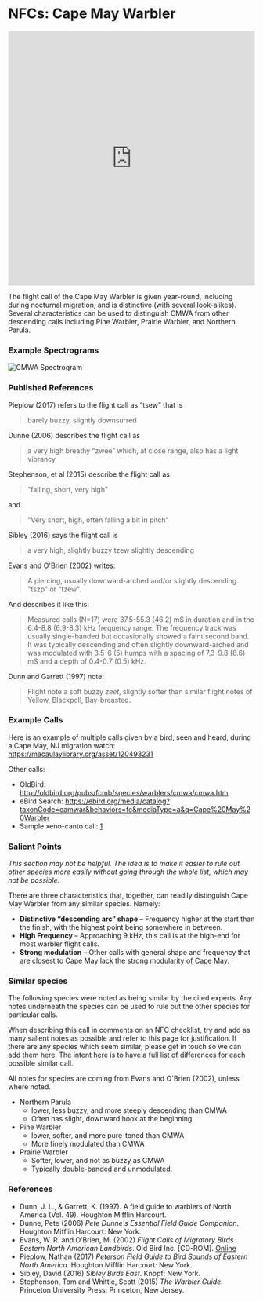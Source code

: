 # NFCs: Cape May Warbler

<iframe width="640" height="518" src="https://macaulaylibrary.org/asset/163175351/embed/640" frameborder="0" allowfullscreen style="width:6040px;max-width:100%;"></iframe>

The flight call of the Cape May Warbler is given year-round, including during nocturnal migration, and is distinctive (with several look-alikes). Several characteristics can be used to distinguish CMWA from other descending calls including Pine Warbler, Prairie Warbler, and Northern Parula.

### Example Spectrograms

<!-- I have no idea how this got here, considering that I'm not referencing the image directly in this Markdown. Somehow, though, it only works if passed through as a variable img, which is set in the state in ContentPage.js, and earlier as well through App.js. This isn't scalable, at all. -->

![CMWA Spectrogram](img)

### Published References

Pieplow (2017) refers to the flight call as “tsew” that is 

> barely buzzy, slightly downsurred

Dunne (2006) describes the flight call as 

> a very high breathy “zwee” which, at close range, also has a light vibrancy

Stephenson, et al (2015) describe the flight call as 

> “falling, short, very high”

and

> "Very short, high, often falling a bit in pitch"

Sibley (2016) says the flight call is

> a very high, slightly buzzy tzew slightly descending

Evans and O'Brien (2002) writes:

> A piercing, usually downward-arched and/or slightly descending "tszp" or "tzew".

And describes it like this:

> Measured calls (N=17) were 37.5-55.3 (46.2) mS in duration and in the 6.4-8.8 (6.9-8.3) kHz frequency range. The frequency track was usually single-banded but occasionally showed a faint second band. It was typically descending and often slightly downward-arched and was modulated with 3.5-6 (5) humps with a spacing of 7.3-9.8 (8.6) mS and a depth of 0.4-0.7 (0.5) kHz.

Dunn and Garrett (1997) note:

> Flight note a soft buzzy _zeet_, slightly softer than similar flight notes of Yellow, Blackpoll, Bay-breasted.

### Example Calls

Here is an example of multiple calls given by a bird, seen and heard, during a Cape May, NJ migration watch: https://macaulaylibrary.org/asset/120493231

Other calls:

- OldBird: http://oldbird.org/pubs/fcmb/species/warblers/cmwa/cmwa.htm
- eBird Search: https://ebird.org/media/catalog?taxonCode=camwar&behaviors=fc&mediaType=a&q=Cape%20May%20Warbler
- Sample xeno-canto call: [1](https://www.xeno-canto.org/147633)

### Salient Points

_This section may not be helpful. The idea is to make it easier to rule out other species more easily without going through the whole list, which may not be possible._

There are three characteristics that, together, can readily distinguish Cape May Warbler from any similar species. Namely:
- **Distinctive “descending arc” shape** – Frequency higher at the start than the finish, with the highest point being somewhere in between.
- **High Frequency** – Approaching 9 kHz, this call is at the high-end for most warbler flight calls.
- **Strong modulation** – Other calls with general shape and frequency that are closest to Cape May lack the strong modularity of Cape May.


### Similar species

The following species were noted as being similar by the cited experts. Any notes underneath the species can be used to rule out the other species for particular calls.

When describing this call in comments on an NFC checklist, try and add as many salient notes as possible and refer to this page for justification. If there are any species which seem similar, please get in touch so we can add them here. The intent here is to have a full list of differences for each possible similar call.

All notes for species are coming from Evans and O'Brien (2002), unless where noted.

- Northern Parula
  - lower, less buzzy, and more steeply descending than CMWA
  - Often has slight, downward hook at the beginning
- Pine Warbler
  - lower, softer, and more pure-toned than CMWA
  - More finely modulated than CMWA
- Prairie Warbler
  - Softer, lower, and not as buzzy as CMWA
  - Typically double-banded and unmodulated.

### References

* Dunn, J. L., & Garrett, K. (1997). A field guide to warblers of North America (Vol. 49). Houghton Mifflin Harcourt.
* Dunne, Pete (2006) _Pete Dunne's Essential Field Guide Companion_. Houghton Mifflin Harcourt: New York.
* Evans, W. R. and O’Brien, M. (2002) _Flight Calls of Migratory Birds Eastern North American Landbirds_. Old Bird Inc. \[CD-ROM\]. [Online](http://oldbird.org)
* Pieplow, Nathan (2017) _Peterson Field Guide to Bird Sounds of Eastern North America_. Houghton Mifflin Harcourt: New York.
* Sibley, David (2016) _Sibley Birds East_. Knopf: New York.
* Stephenson, Tom and Whittle, Scott (2015) _The Warbler Guide_. Princeton University Press: Princeton, New Jersey.
